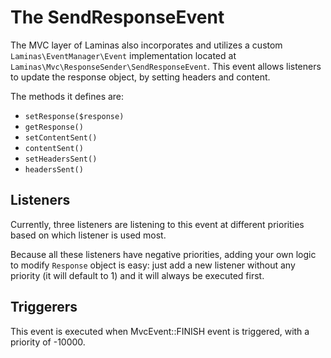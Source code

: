# The SendResponseEvent

The MVC layer of Laminas also incorporates and utilizes a custom `Laminas\EventManager\Event`
implementation located at `Laminas\Mvc\ResponseSender\SendResponseEvent`. This event allows listeners
to update the response object, by setting headers and content.

The methods it defines are:

- `setResponse($response)`
- `getResponse()`
- `setContentSent()`
- `contentSent()`
- `setHeadersSent()`
- `headersSent()`

## Listeners

Currently, three listeners are listening to this event at different priorities based on which
listener is used most.

Because all these listeners have negative priorities, adding your own logic to modify `Response`
object is easy: just add a new listener without any priority (it will default to 1) and it will
always be executed first.

## Triggerers

This event is executed when MvcEvent::FINISH event is triggered, with a priority of -10000.
